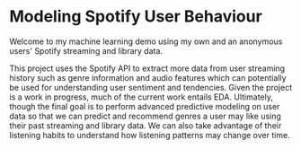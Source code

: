 # Modeling Spotify User Behaviour

Welcome to my machine learning demo using my own and an anonymous users' Spotify streaming and library data.

This project uses the Spotify API to extract more data from user streaming history such as genre information and audio features which can potentially be used for understanding user sentiment and tendencies. Given the project is a work in progress, much of the current work entails EDA. Ultimately, though the final goal is to perform advanced predictive modeling on user data so that we can predict and recommend genres a user may like using their past streaming and library data. We can also take advantage of their listening habits to understand how listening patterns may change over time. 
